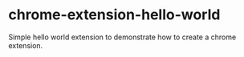 # chrome-extension-hello-world
Simple hello world extension to demonstrate how to create a chrome extension.  
